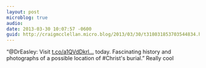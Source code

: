 ```yaml
---
layout: post
microblog: true
audio: 
date: 2013-03-30 10:07:57 -0600
guid: http://craigmcclellan.micro.blog/2013/03/30/t318031853703544834.html
---
```

“@DrEasley: Visit [t.co/a1QVdDkrl...](http://t.co/a1QVdDkrl3) today. Fascinating history and photographs of a possible location of #Christ's burial.” Really cool

